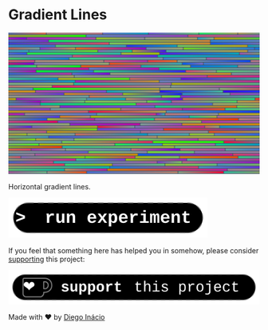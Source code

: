 # Gradient Lines

[![preview](thumb.jpg)](https://diegoinacio.github.io/svg-experiments/svg-experiment-002/index.html)

Horizontal gradient lines.

[![run experiment](../assets/icon/run_experiment.svg)](https://diegoinacio.github.io/svg-experiments/svg-experiment-002/index.html)

If you feel that something here has helped you in somehow, please consider [supporting](https://ko-fi.com/diegoinacio/) this project:

[![support this project](../assets/icon/support_this_project.svg)](https://ko-fi.com/diegoinacio/)

Made with ❤️ by [Diego Inácio](https://diegoinacio.github.io/)
